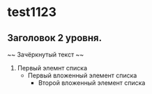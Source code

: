 # test1123


## Заголовок 2 уровня.



~~ Зачёркнутый текст ~~




1. Первый элемнт списка 
   - Первый вложенный элемент списка 
	 - Второй вложенный элемент списка 

